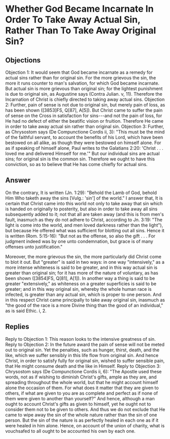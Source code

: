 # Whether God Became Incarnate In Order To Take Away Actual Sin, Rather Than To Take Away Original Sin?
## Objections
Objection 1: It would seem that God became incarnate as a remedy for actual sins rather than for original sin. For the more grievous the sin, the more it runs counter to man's salvation, for which God became incarnate. But actual sin is more grievous than original sin; for the lightest punishment is due to original sin, as Augustine says (Contra Julian. v, 11). Therefore the Incarnation of Christ is chiefly directed to taking away actual sins.
Objection 2: Further, pain of sense is not due to original sin, but merely pain of loss, as has been shown ([3853]FS, Q[87], A[5]). But Christ came to suffer the pain of sense on the Cross in satisfaction for sins---and not the pain of loss, for He had no defect of either the beatific vision or fruition. Therefore He came in order to take away actual sin rather than original sin.
Objection 3: Further, as Chrysostom says (De Compunctione Cordis ii, 3): "This must be the mind of the faithful servant, to account the benefits of his Lord, which have been bestowed on all alike, as though they were bestowed on himself alone. For as if speaking of himself alone, Paul writes to the Galatians 2:20: 'Christ . . . loved me and delivered Himself for me.'" But our individual sins are actual sins; for original sin is the common sin. Therefore we ought to have this conviction, so as to believe that He has come chiefly for actual sins.
## Answer
On the contrary, It is written (Jn. 1:29): "Behold the Lamb of God, behold Him Who taketh away the sins [Vulg.: 'sin'] of the world."
I answer that, It is certain that Christ came into this world not only to take away that sin which is handed on originally to posterity, but also in order to take away all sins subsequently added to it; not that all are taken away (and this is from men's fault, inasmuch as they do not adhere to Christ, according to Jn. 3:19: "The light is come into the world, and men loved darkness rather than the light"), but because He offered what was sufficient for blotting out all sins. Hence it is written (Rom. 5:15-16): "But not as the offense, so also the gift . . . For judgment indeed was by one unto condemnation, but grace is of many offenses unto justification."

Moreover, the more grievous the sin, the more particularly did Christ come to blot it out. But "greater" is said in two ways: in one way "intensively," as a more intense whiteness is said to be greater, and in this way actual sin is greater than original sin; for it has more of the nature of voluntary, as has been shown ([3854]FS, Q[81], A[1]). In another way a thing is said to be greater "extensively," as whiteness on a greater superficies is said to be greater; and in this way original sin, whereby the whole human race is infected, is greater than any actual sin, which is proper to one person. And in this respect Christ came principally to take away original sin, inasmuch as "the good of the race is a more Divine thing than the good of an individual," as is said Ethic. i, 2.
## Replies
Reply to Objection 1: This reason looks to the intensive greatness of sin.
Reply to Objection 2: In the future award the pain of sense will not be meted out to original sin. Yet the penalties, such as hunger, thirst, death, and the like, which we suffer sensibly in this life flow from original sin. And hence Christ, in order to satisfy fully for original sin, wished to suffer sensible pain, that He might consume death and the like in Himself.
Reply to Objection 3: Chrysostom says (De Compunctione Cordis ii, 6): "The Apostle used these words, not as if wishing to diminish Christ's gifts, ample as they are, and spreading throughout the whole world, but that he might account himself alone the occasion of them. For what does it matter that they are given to others, if what are given to you are as complete and perfect as if none of them were given to another than yourself?" And hence, although a man ought to account Christ's gifts as given to himself, yet he ought not to consider them not to be given to others. And thus we do not exclude that He came to wipe away the sin of the whole nature rather than the sin of one person. But the sin of the nature is as perfectly healed in each one as if it were healed in him alone. Hence, on account of the union of charity, what is vouchsafed to all ought to be accounted his own by each one.